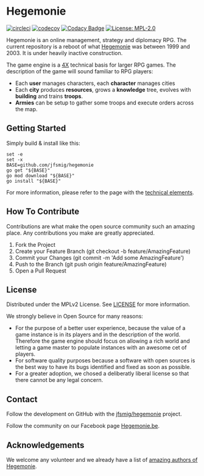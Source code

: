 # Hegemonie

[![circleci](https://circleci.com/gh/jfsmig/hegemonie.svg?style=svg)](https://app.circleci.com/pipelines/github/jfsmig/hegemonie)
[![codecov](https://codecov.io/gh/jfsmig/hegemonie/branch/master/graph/badge.svg)](https://codecov.io/gh/jfsmig/hegemonie)
[![Codacy Badge](https://app.codacy.com/project/badge/Grade/bf7c2872c60445c99f914d31d7b213ae)](https://www.codacy.com/manual/jfsmig/hegemonie?utm_source=github.com&amp;utm_medium=referral&amp;utm_content=jfsmig/hegemonie&amp;utm_campaign=Badge_Grade)
[![License: MPL-2.0](https://img.shields.io/badge/License-MPL%202.0-brightgreen.svg)](https://opensource.org/licenses/MPL-2.0)

Hegemonie is an online management, strategy and diplomacy RPG. The current
repository is a reboot of what [Hegemonie](http://www.hegemonie.be) was
between 1999 and 2003. It is under heavily inactive construction.

The game engine is a [4X](https://en.wikipedia.org/wiki/4X) technical basis
for larger RPG games. The description of the game will sound familiar to RPG
players:
  * Each **user** manages characters, each **character** manages cities
  * Each **city** produces **resources**, grows a **knowledge** tree, evolves
    with **building** and trains **troops**.
  * **Armies** can be setup to gather some troops and execute orders across
    the map.


## Getting Started

Simply build & install like this:

```
set -e
set -x
BASE=github.com/jfsmig/hegemonie
go get "${BASE}"
go mod download "${BASE}"
go install "${BASE}"
```

For more information, please refer to the page with the [technical elements](./TECH.md).


## How To Contribute

Contributions are what make the open source community such an amazing place.
Any contributions you make are greatly appreciated.

 1. Fork the Project
 2. Create your Feature Branch (git checkout -b feature/AmazingFeature)
 3. Commit your Changes (git commit -m 'Add some AmazingFeature')
 4. Push to the Branch (git push origin feature/AmazingFeature)
 5. Open a Pull Request


## License

Distributed under the MPLv2 License. See [LICENSE](./LICENSE) for more information.

We strongly believe in Open Source for many reasons:
  * For the purpose of a better user experience, because the value of a game
    instance is in its players and in the description of the world. Therefore
    the game engine should focus on allowing a rich world and letting a game
    master to populate instances with an awesome cet of players.
  * For software quality purposes because a software with open sources is the best
    way to have its bugs identified and fixed as soon as possible.
  * For a greater adoption, we chosed a deliberatly liberal license so that
    there cannot be any legal concern.

## Contact

Follow the development on GitHub with the [jfsmig/hegemonie](https://github.com/jfsmig/hegemonie) project.

Follow the community on our Facebook page [Hegemonie.be](https://www.facebook.com/hegemonie.be).

## Acknowledgements

We welcome any volunteer and we already have a list of [amazing authors of Hegemonie](./AUTHORS.md).

